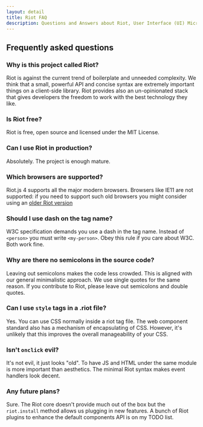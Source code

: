 ```yaml
---
layout: detail
title: Riot FAQ
description: Questions and Answers about Riot, User Interface (UI) Micro-Libary
---
```


## Frequently asked questions

### Why is this project called Riot?
Riot is against the current trend of boilerplate and unneeded complexity. We think that a small, powerful API and concise syntax are extremely important things on a client-side library. Riot provides also an un-opinionated stack that gives developers the freedom to work with the best technology they like.

### Is Riot free?
Riot is free, open source and licensed under the MIT License.

### Can I use Riot in production?
Absolutely. The project is enough mature.

### Which browsers are supported?

Riot.js 4 supports all the major modern browsers. Browsers like IE11 are not supported: if you need to support such old browsers you might consider using an [older Riot version](/v3)

### Should I use dash on the tag name?
W3C specification demands you use a dash in the tag name. Instead of `<person>` you must write `<my-person>`. Obey this rule if you care about W3C. Both work fine.

### Why are there no semicolons in the source code?
Leaving out semicolons makes the code less crowded. This is aligned with our general minimalistic approach. We use single quotes for the same reason. If you contribute to Riot, please leave out semicolons and double quotes.

### Can I use `style` tags in a .riot file?
Yes. You can use CSS normally inside a riot tag file. The web component standard also has a mechanism of encapsulating of CSS. However, it's unlikely that this improves the overall manageability of your CSS.

### Isn't `onclick` evil?
It's not evil, it just looks "old". To have JS and HTML under the same module is more important than aesthetics. The minimal Riot syntax makes event handlers look decent.

### Any future plans?

Sure. The Riot core doesn't provide much out of the box but the `riot.install` method allows us plugging in new features. A bunch of Riot plugins to enhance the default components API is on my TODO list.

